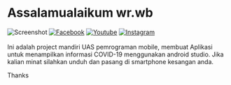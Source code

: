 # Assalamualaikum wr.wb
![Screenshot](screenshot.png)
[![Facebook](https://img.shields.io/badge/Facebook-Tono%20Bin%20Saleh-blue.svg?style=flat)](http://facebook.com/tonoborgesz.thea)
[![Youtube](https://img.shields.io/badge/Youtube-Kartono%20Bin%20Saleh-Red.svg?style=flat)](http://www.youtube.com/channel/UCUgwhkDjbyyPb7AErQFzNUA?view_as=subscriber)
[![Instagram](https://img.shields.io/badge/Instagram-@tono.saleh-magenta.svg?style=flat)](https://www.instagram.com/tonosaleh_/)<br><br>
Ini adalah project mandiri UAS pemrograman mobile, membuat Aplikasi untuk menampilkan informasi COVID-19 menggunakan android studio. Jika kalian minat silahkan unduh dan pasang di smartphone kesangan anda.

Thanks



